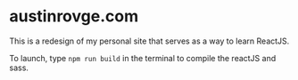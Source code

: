 # austinrovge.com
This is a redesign of my personal site that serves as a way to learn ReactJS.

To launch, type `npm run build` in the terminal to compile the reactJS and sass.